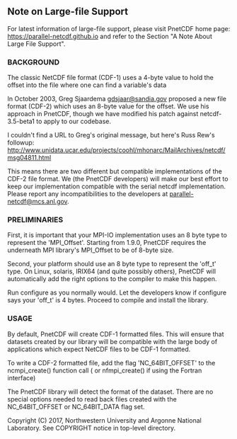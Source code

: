 ## Note on Large-file Support

For latest information of large-file support, please visit PnetCDF home page:
https://parallel-netcdf.github.io and refer to the Section "A Note About Large
File Support".


### BACKGROUND
The classic NetCDF file format (CDF-1) uses a 4-byte value to hold the
offset into the file where one can find a variable's data

In October 2003, Greg Sjaardema <gdsjaar@sandia.gov> proposed a new file format
(CDF-2) which uses an 8-byte value for the offset. We use his approach in
PnetCDF, though we have modified his patch against netcdf-3.5-beta1 to apply to
our codebase.

I couldn't find a URL to Greg's original message, but here's Russ Rew's
followup:
http://www.unidata.ucar.edu/projects/coohl/mhonarc/MailArchives/netcdf/msg04811.html

This means there are two different but compatible implementations of the CDF-2
file format.  We (the PnetCDF developers) will make our best effort to keep our
implementation compatible with the serial netcdf implementation. Please report
any incompatibilities to the developers at parallel-netcdf@mcs.anl.gov.

### PRELIMINARIES
First, it is important that your MPI-IO implementation uses an 8 byte type to
represent the 'MPI_Offset'. Starting from 1.9.0, PnetCDF requires the
underneath MPI library's MPI_Offset to be of 8-byte size.

Second, your platform should use an 8 byte type to represent the 'off_t' type.
On Linux, solaris, IRIX64 (and quite possibly others), PnetCDF will
automatically add the right options to the compiler to make this happen.

Run configure as you normally would.  Let the developers know if configure says
your 'off_t' is 4 bytes.  Proceed to compile and install the library.

### USAGE
By default, PnetCDF will create CDF-1 formatted files. This will ensure that
datasets created by our library will be compatible with the large body of
applications which expect NetCDF files to be CDF-1 formatted.

To write a CDF-2 formatted file, add the flag 'NC_64BIT_OFFSET' to the
ncmpi_create() function call ( or nfmpi_create() if using the Fortran
interface)

The PnetCDF library will detect the format of the dataset. There are no
special options needed to read back files created with the
NC_64BIT_OFFSET or NC_64BIT_DATA flag set.

Copyright (C) 2017, Northwestern University and Argonne National Laboratory.
See COPYRIGHT notice in top-level directory.

